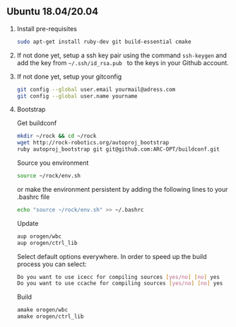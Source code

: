 ## Ubuntu 18.04/20.04

1. Install pre-requisites
    ```bash
    sudo apt-get install ruby-dev git build-essential cmake
    ```

2. If not done yet, setup a ssh key pair using the command `ssh-keygen` and add the key from `~/.ssh/id_rsa.pub ` to the keys in your Github account.  

3. If not done yet, setup your gitconfig

    ```bash
    git config --global user.email yourmail@adress.com
    git config --global user.name yourname
    ```

4. Bootstrap

    Get buildconf

    ```bash
    mkdir ~/rock && cd ~/rock
    wget http://rock-robotics.org/autoproj_bootstrap
    ruby autoproj_bootstrap git git@github.com:ARC-OPT/buildconf.git
    ```

    Source you environment

    ```bash
    source ~/rock/env.sh
    ```

    or make the environment persistent by adding the following lines to your .bashrc file
    
    ```bash
    echo "source ~/rock/env.sh" >> ~/.bashrc
    ```
   
    Update

    ```bash
    aup orogen/wbc
    aup orogen/ctrl_lib
    ```  

    Select default options everywhere. In order to speed up the build process you can select: 

    ```bash
    Do you want to use icecc for compiling sources [yes/no] [no] yes
    Do you want to use ccache for compiling sources [yes/no] [no] yes
    ```
    
    Build
    
    ```bash
    amake orogen/wbc
    amake orogen/ctrl_lib
    ```
